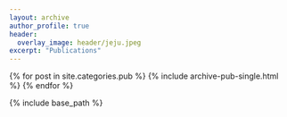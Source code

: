 ```yaml
---
layout: archive 
author_profile: true
header:
  overlay_image: header/jeju.jpeg
excerpt: "Publications"
---
```


{% for post in site.categories.pub %}
	{% include archive-pub-single.html %}
{% endfor %}

{% include base_path %}

<!-- 
{% for post in paginator.posts %}
  {% if post.category == "blog" %}
    {% include archive-single.html %}
  {% endif %}
{% endfor %}

{% include paginator.html %}
--!>



